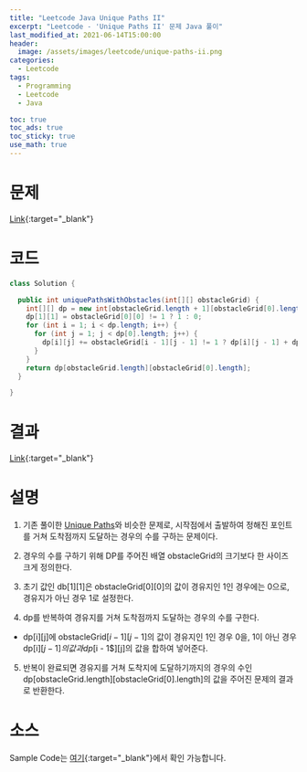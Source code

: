 ```yaml
---
title: "Leetcode Java Unique Paths II"
excerpt: "Leetcode - 'Unique Paths II' 문제 Java 풀이"
last_modified_at: 2021-06-14T15:00:00
header:
  image: /assets/images/leetcode/unique-paths-ii.png
categories:
  - Leetcode
tags:
  - Programming
  - Leetcode
  - Java

toc: true
toc_ads: true
toc_sticky: true
use_math: true
---
```

# 문제
[Link](https://leetcode.com/problems/unique-paths-ii/){:target="_blank"}

# 코드
```java
class Solution {

  public int uniquePathsWithObstacles(int[][] obstacleGrid) {
    int[][] dp = new int[obstacleGrid.length + 1][obstacleGrid[0].length + 1];
    dp[1][1] = obstacleGrid[0][0] != 1 ? 1 : 0;
    for (int i = 1; i < dp.length; i++) {
      for (int j = 1; j < dp[0].length; j++) {
        dp[i][j] += obstacleGrid[i - 1][j - 1] != 1 ? dp[i][j - 1] + dp[i - 1][j] : 0;
      }
    }
    return dp[obstacleGrid.length][obstacleGrid[0].length];
  }

}
```

# 결과
[Link](https://leetcode.com/submissions/detail/507663085/){:target="_blank"}

# 설명
1. 기존 풀이한 [Unique Paths](../unique-paths/)와 비슷한 문제로, 시작점에서 출발하여 정해진 포인트를 거쳐 도착점까지 도달하는 경우의 수를 구하는 문제이다.

2. 경우의 수를 구하기 위해 DP를 주어진 배열 obstacleGrid의 크기보다 한 사이즈 크게 정의한다.

3. 초기 값인 db[1][1]은 obstacleGrid[0][0]의 값이 경유지인 1인 경우에는 0으로, 경유지가 아닌 경우 1로 설정한다.

4. dp를 반복하여 경유지를 거쳐 도착점까지 도달하는 경우의 수를 구한다.
- dp[i][j]에 obstacleGrid[$i - 1$][$j - 1$]의 값이 경유지인 1인 경우 0을, 1이 아닌 경우 dp[i][$j - 1]의 값과 dp[$i - 1$][j]의 값을 합하여 넣어준다.

5. 반복이 완료되면 경유지를 거쳐 도착지에 도달하기까지의 경우의 수인 dp[obstacleGrid.length][obstacleGrid[0].length]의 값을 주어진 문제의 결과로 반환한다.

# 소스
Sample Code는 [여기](https://github.com/GracefulSoul/leetcode/blob/master/src/main/java/gracefulsoul/problems/UniquePathsII.java){:target="_blank"}에서 확인 가능합니다.